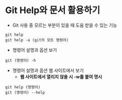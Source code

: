 # Git Help와 문서 활용하기
* Git 사용 중 모르는 부분이 있을 때 도움 받을 수 있는 기능
```
git help
git help -a (git의 모든 명령어)
```

* 명령어 설명과 옵션 보기
```
git (명령어) -h
```

* 명령어 설명과 옵션 웹 사이트에서 보기
  * **웹 사이트에서 열리지 않을 시 -w를 붙여 명시**
```
git help (명령어)
git (명령어) --help
```



